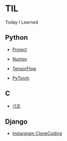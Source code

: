 # TIL
Today I Learned

## Python
- [Project](https://github.com/REKO-J/TIL/tree/main/Python/Project)

- [Numpy](https://github.com/REKO-J/TIL/tree/main/Python/Numpy)

- [TensorFlow](https://github.com/REKO-J/TIL/tree/main/Python/PyTorch)

- [PyTorch](https://github.com/REKO-J/TIL/tree/main/Python/TensorFlow)

## C
- [기초](https://github.com/REKO-J/TIL/tree/main/C/%EA%B8%B0%EC%B4%88)

## Django
- [Instargram CloneCoding]([https://github.com/REKO-J/TIL/tree/main/Django/Instargram%20Clone%20Coding/Hunstargram](https://github.com/REKO-J/TIL/tree/main/Django/InstargramCloneCoding)https://github.com/REKO-J/TIL/tree/main/Django/InstargramCloneCoding)
